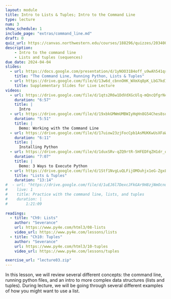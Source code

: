 ```yaml
---
layout: module
title: Intro to Lists & Tuples; Intro to the Command Line
type: lecture
num: 3
show_schedule: 1
include_page: "extras/command_line.md"
draft: 0
quiz_url: https://canvas.northwestern.edu/courses/188296/quizzes/203400
description:
    - Intro to the command line
    - Lists and tuples (sequences)
due_date: 2024-04-04
slides:
  - url: https://docs.google.com/presentation/d/1yNOO31B4off_u9wAh541qroD2muYkKTa/edit?usp=sharing&ouid=117551212520532352302&rtpof=true&sd=true
    title: "The Command Line, Running Python, Lists & Tuples"
  - url: https://drive.google.com/file/d/13w6d_cbnnOHK_WXmXq8pK_LbG7kd1y-I/view?usp=sharing
    title: Supplementary Slides for Live Lecture
videos: 
  - url: https://drive.google.com/file/d/1qts2R6w1DdVdXGcUlq-mQncQfgrNcP80/view?usp=sharing
    duration: "6:57"
    title: |
      Intro
  - url: https://drive.google.com/file/d/19xbkGMWmUMBWIyHqHn8G54Ches8su6EV/view?usp=sharing
    duration: "5:51"
    title: |
      Demo: Working with the Command Line
  - url: https://drive.google.com/file/d/17uiow23zjFocCpb1AsMUKKwUsXFaWDpG/view?usp=sharing
    duration: "6:11"
    title: |
      Installing Python
  - url: https://drive.google.com/file/d/1duxSRv-qZQ9rtR-5HFEDFqZH1dr_oOLw/view?usp=sharing
    duration: "7:07"
    title: |
      Demo: 3 Ways to Execute Python
  - url: https://drive.google.com/file/d/1Stf1NvgLuQLFijOMOuhjx1eG-ZgxLA1j/view?usp=sharing
    title: "Lists & Tuples"
    duration: "13:14"
#  - url: "https://drive.google.com/file/d/1uEJ6l7DexcJFkGAr9H8zjNmOcnuuNP44/view?usp=sharing"
#    live: 1
#    title: Practice with the command line, lists, and tuples
#    duration: |
#        1:21:09
        
readings:
  - title: "Ch9: Lists"
    author: "Severance"
    url: https://www.py4e.com/html3/08-lists
    video_url: https://www.py4e.com/lessons/lists
  - title: "Ch10: Tuples"
    author: "Severance"
    url: https://www.py4e.com/html3/10-tuples
    video_url: https://www.py4e.com/lessons/tuples

exercise_url: "lecture03.zip"
---
```

In this lesson, we will review several different concepts: the command line, running python files, and an intro to more complex data structures (lists and tuples). During lecture, we will be going through several different examples of how you might want to use a list.
